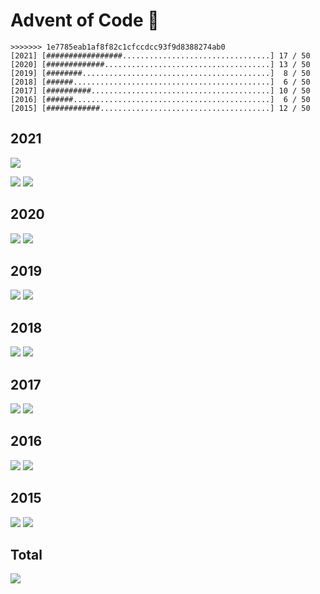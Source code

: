 # Advent of Code :christmas_tree:

```
>>>>>>> 1e7785eab1af8f82c1cfccdcc93f9d8388274ab0
[2021] [#################.................................] 17 / 50
[2020] [#############.....................................] 13 / 50
[2019] [########..........................................]  8 / 50
[2018] [######............................................]  6 / 50
[2017] [##########........................................] 10 / 50
[2016] [######............................................]  6 / 50
[2015] [############......................................] 12 / 50
```

## 2021

![](https://img.shields.io/badge/day%20📅-13-blue)

![](https://img.shields.io/badge/days%20completed-10-red)
![](https://img.shields.io/badge/stars%20⭐-17-yellow)

## 2020

![](https://img.shields.io/badge/days%20completed-7-red)
![](https://img.shields.io/badge/stars%20⭐-13-yellow)

## 2019

![](https://img.shields.io/badge/days%20completed-4-red)
![](https://img.shields.io/badge/stars%20⭐-8-yellow)

## 2018

![](https://img.shields.io/badge/days%20completed-3-red)
![](https://img.shields.io/badge/stars%20⭐-6-yellow)

## 2017

![](https://img.shields.io/badge/days%20completed-6-red)
![](https://img.shields.io/badge/stars%20⭐-10-yellow)

## 2016

![](https://img.shields.io/badge/days%20completed-3-red)
![](https://img.shields.io/badge/stars%20⭐-6-yellow)

## 2015

![](https://img.shields.io/badge/days%20completed-6-red)
![](https://img.shields.io/badge/stars%20⭐-12-yellow)


## Total

![](https://img.shields.io/badge/stars%20⭐-72-yellow)
